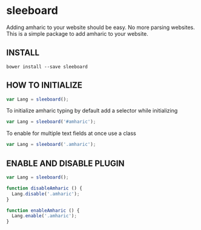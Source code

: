 # sleeboard

Adding amharic to your website should be easy. No more parsing websites.
This is a simple package to add amharic to your website.

## INSTALL

```
bower install --save sleeboard
```
## HOW TO INITIALIZE

```js
var Lang = sleeboard();
```

To initialize amharic typing by default add a selector while initializing

```js
var Lang = sleeboard('#amharic');
```

To enable for multiple text fields at once use a class

```js
var Lang = sleeboard('.amharic');
```

## ENABLE AND DISABLE PLUGIN

```js
var Lang = sleeboard();

function disableAmharic () {
  Lang.disable('.amharic');
}

function enableAmharic () {
  Lang.enable('.amharic');
}
```
